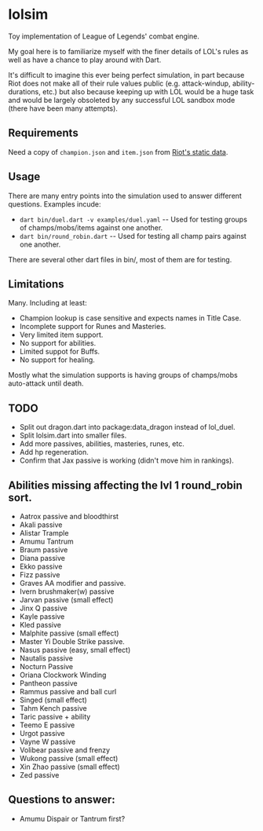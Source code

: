 # lolsim
Toy implementation of League of Legends' combat engine.

My goal here is to familiarize myself with the finer details of LOL's rules as
well as have a chance to play around with Dart.

It's difficult to imagine this ever being perfect simulation, in part because
Riot does not make all of their rule values public (e.g. attack-windup,
ability-durations, etc.) but also because keeping up with LOL would be a huge
task and would be largely obsoleted by any successful LOL sandbox mode (there
have been many attempts).

## Requirements
Need a copy of `champion.json` and `item.json` from [Riot's static data](https://developer.riotgames.com/docs/static-data).

## Usage
There are many entry points into the simulation used to answer different questions.
Examples incude:
 - `dart bin/duel.dart -v examples/duel.yaml` -- Used for testing groups of champs/mobs/items against one another.
 - `dart bin/round_robin.dart` -- Used for testing all champ pairs against one another.

There are several other dart files in bin/, most of them are for testing.

## Limitations
Many.  Including at least:
 - Champion lookup is case sensitive and expects names in Title Case.
 - Incomplete support for Runes and Masteries.
 - Very limited item support.
 - No support for abilities.
 - Limited suppot for Buffs.
 - No support for healing.

Mostly what the simulation supports is having groups of champs/mobs auto-attack until death.

## TODO
- Split out dragon.dart into package:data_dragon instead of lol_duel.
- Split lolsim.dart into smaller files.
- Add more passives, abilities, masteries, runes, etc.
- Add hp regeneration.
- Confirm that Jax passive is working (didn't move him in rankings).

## Abilities missing affecting the lvl 1 round_robin sort.
- Aatrox passive and bloodthirst
- Akali passive
- Alistar Trample
- Amumu Tantrum
- Braum passive
- Diana passive
- Ekko passive
- Fizz passive
- Graves AA modifier and passive.
- Ivern brushmaker(w) passive
- Jarvan passive (small effect)
- Jinx Q passive
- Kayle passive
- Kled passive
- Malphite passive (small effect)
- Master Yi Double Strike passive.
- Nasus passive (easy, small effect)
- Nautalis passive
- Nocturn Passive
- Oriana Clockwork Winding
- Pantheon passive
- Rammus passive and ball curl
- Singed (small effect)
- Tahm Kench passive
- Taric passive + ability
- Teemo E passive
- Urgot passive
- Vayne W passive
- Volibear passive and frenzy
- Wukong passive (small effect)
- Xin Zhao passive (small effect)
- Zed passive

## Questions to answer:
- Amumu Dispair or Tantrum first?
